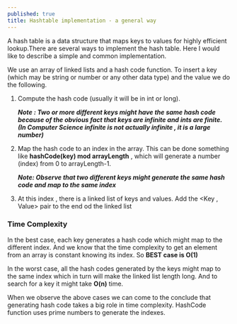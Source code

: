 ```yaml
---
published: true
title: Hashtable implementation - a general way
---
```

A hash table is a data structure that maps keys to values for highly efficient lookup.There are several ways to implement the hash table. Here I would like to describe a simple and common implementation.

We use an array of linked lists and a  hash code function. To insert a key (which may be string or number or any other data type) and the value we do the following.


1.  Compute the hash code (usually it will be in int or long).
    
    _**Note : Two or more different keys might have the same hash code because of the obvious fact 		that keys are infinite and ints are finite. (In Computer Science infinite is not actually 			infinite , it is a large number)**_
1.  Map the hash code to an index in the array. This can be done something like **hashCode(key) mod arrayLength** , which will generate a number (index) from 0 to arrayLength-1.

    _**Note: Observe that two different keys might generate the same hash code and map to the same 		index**_
1.  At this index , there is a linked list of keys and values. Add the <Key , Value> pair to the end od the linked list

### Time Complexity
In the best case, each key generates a hash code which might map to the different index. And we know that the time complexity to get an element from an array is constant knowing its index. So **BEST case is O(1)**

In the worst case, all the hash codes generated by the keys might map to the same index which in turn will make the linked list length long. And to search for a key it might take **O(n)** time.

When we observe the above cases we can come to the conclude that generating hash code takes a big role in time complexity. HashCode function uses prime numbers to generate the indexes.
